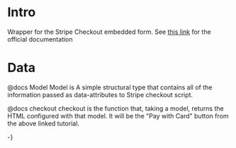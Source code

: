 # Intro

Wrapper for the Stripe Checkout embedded form. See [this link](https://stripe.com/docs/checkout/tutorial) for the official documentation

# Data
@docs Model 
Model is A simple structural type that contains all of the information passed as data-attributes to Stripe checkout script.

@docs checkout 
checkout is the function that, taking a model, returns the HTML configured with that model. It will be the "Pay with Card" button from the above linked tutorial.

-}

